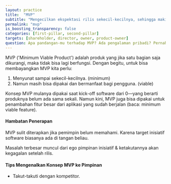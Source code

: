 ```yaml
---
layout: practice
title:  "MVP"
subtitle: "Mengecilkan ekspektasi rilis sekecil-kecilnya, sehingga makin cepat rilis dan memvalidasi nilai bisnis."
permalink: "mvp"
is_boosting_transparency: false
categories: [first-pillar, second-pillar]
targets: [shareholder, director, owner, product-owner]
question: Apa pandangan-mu terhadap MVP? Ada pengalaman pribadi? Pernah berhasil meyakinkan atasan untuk mengecilkan target rilis?
---
```


MVP ('Minimum Viable Product') adalah produk yang jika satu bagian saja dikurangi, maka tidak bisa lagi berfungsi. Dengan begitu, untuk bisa membayangkan MVP kita perlu:

1. Menyunat sampai sekecil-kecilnya. (minimum)
2. Namun masih bisa dipakai dan bermanfaat bagi pengguna. (viable)

Konsep MVP mulanya dipakai saat kick-off software dari 0&mdash;yang berarti produknya belum ada sama sekali. Namun kini, MVP juga bisa dipakai untuk penambahan fitur besar dari aplikasi yang sudah berjalan (baca: minimum viable feature).

#### Hambatan Penerapan

MVP sulit diterapkan jika pemimpin belum memahami. Karena target inisiatif software biasanya ada di tangan beliau.

Masalah terbesar muncul dari ego pimpinan inisiatif & ketakutannya akan kegagalan setelah rilis.

#### Tips Mengenalkan Konsep MVP ke Pimpinan

* Takut-takuti dengan kompetitor.